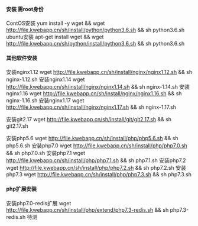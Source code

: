 #### 安装 需root身份
ContOS安装  yum install -y wget && wget http://file.kwebapp.cn/sh/install/python/python3.6.sh && sh python3.6.sh
ubuntu安装  apt-get install wget && wget http://file.kwebapp.cn/sh/python/install/python3.6.sh && sh python3.6.sh
#### 其他软件安装
安装nginx1.12  wget http://file.kwebapp.cn/sh/install/nginx/nginx1.12.sh && sh nginx-1.12.sh
安装nginx1.14  wget http://file.kwebapp.cn/sh/install/nginx/nginx1.14.sh && sh nginx-1.14.sh
安装nginx1.16  wget http://file.kwebapp.cn/sh/install/nginx/nginx1.16.sh && sh nginx-1.16.sh
安装nginx1.17  wget http://file.kwebapp.cn/sh/install/nginx/nginx1.17.sh && sh nginx-1.17.sh

安装git2.17    wget http://file.kwebapp.cn/sh/install/git/git2.17.sh && sh git2.17.sh

安装php5.6  wget http://file.kwebapp.cn/sh/install/php/php5.6.sh && sh php5.6.sh
安装php7.0  wget http://file.kwebapp.cn/sh/install/php/php7.0.sh && sh php7.0.sh
安装php7.1  wget http://file.kwebapp.cn/sh/install/php/php7.1.sh && sh php7.1.sh
安装php7.2  wget http://file.kwebapp.cn/sh/install/php/php7.2.sh && sh php7.2.sh
安装php7.3  wget http://file.kwebapp.cn/sh/install/php/php7.3.sh && sh php7.3.sh

#### php扩展安装
安装php7.0-redis扩展  wget http://file.kwebapp.cn/sh/install/php/extend/php7.3-redis.sh && sh php7.3-redis.sh 待测